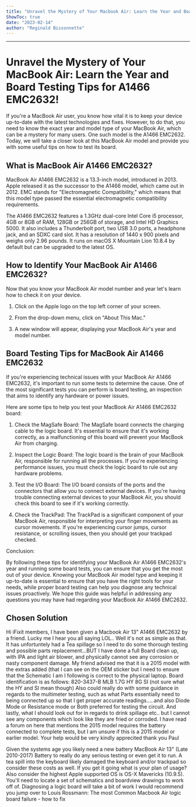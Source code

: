 ```yaml
---
title: "Unravel the Mystery of Your Macbook Air: Learn the Year and Board Testing Tips for A1466 Emc2632!"
ShowToc: true 
date: "2023-02-14"
author: "Reginald Bissonnette"
---
```

*****
# Unravel the Mystery of Your MacBook Air: Learn the Year and Board Testing Tips for A1466 EMC2632!

If you're a MacBook Air user, you know how vital it is to keep your device up-to-date with the latest technologies and fixes. However, to do that, you need to know the exact year and model type of your MacBook Air, which can be a mystery for many users. One such model is the A1466 EMC2632. Today, we will take a closer look at this MacBook Air model and provide you with some useful tips on how to test its board.

## What is MacBook Air A1466 EMC2632?

 MacBook Air A1466 EMC2632 is a 13.3-inch model, introduced in 2013. Apple released it as the successor to the A1466 model, which came out in 2012. EMC stands for "Electromagnetic Compatibility," which means that this model type passed the essential electromagnetic compatibility requirements. 

The A1466 EMC2632 features a 1.3GHz dual-core Intel Core i5 processor, 4GB or 8GB of RAM, 128GB or 256GB of storage, and Intel HD Graphics 5000. It also includes a Thunderbolt port, two USB 3.0 ports, a headphone jack, and an SDXC card slot. It has a resolution of 1440 x 900 pixels and weighs only 2.96 pounds. It runs on macOS X Mountain Lion 10.8.4 by default but can be upgraded to the latest OS.

## How to Identify Your MacBook Air A1466 EMC2632?

Now that you know your MacBook Air model number and year let's learn how to check it on your device.

1. Click on the Apple logo on the top left corner of your screen.

2. From the drop-down menu, click on "About This Mac."

3. A new window will appear, displaying your MacBook Air's year and model number.

## Board Testing Tips for MacBook Air A1466 EMC2632

If you're experiencing technical issues with your MacBook Air A1466 EMC2632, it's important to run some tests to determine the cause. One of the most significant tests you can perform is board testing, an inspection that aims to identify any hardware or power issues.

Here are some tips to help you test your MacBook Air A1466 EMC2632 board:

1. Check the MagSafe Board: The MagSafe board connects the charging cable to the logic board. It's essential to ensure that it's working correctly, as a malfunctioning of this board will prevent your MacBook Air from charging.

2. Inspect the Logic Board: The logic board is the brain of your MacBook Air, responsible for running all the processes. If you're experiencing performance issues, you must check the logic board to rule out any hardware problems.

3. Test the I/O Board: The I/O board consists of the ports and the connectors that allow you to connect external devices. If you're having trouble connecting external devices to your MacBook Air, you should check this board to see if it's working correctly.

4. Check the TrackPad: The TrackPad is a significant component of your MacBook Air, responsible for interpreting your finger movements as cursor movements. If you're experiencing cursor jumps, cursor resistance, or scrolling issues, then you should get your trackpad checked.

Conclusion:

By following these tips for identifying your MacBook Air A1466 EMC2632's year and running some board tests, you can ensure that you get the most out of your device. Knowing your MacBook Air model type and keeping it up-to-date is essential to ensure that you have the right tools for your needs, while proper board testing can help you diagnose any technical issues proactively. We hope this guide was helpful in addressing any questions you may have had regarding your MacBook Air A1466 EMC2632.


## Chosen Solution
 Hi iFixit members,
I have been given a Macbook Air 13" A1466 EMC2632 by a friend. Lucky me I hear you all saying LOL..
Well it's not as simple as that. It has unfortuntely had a Tea spillage so I need to do some thorough testing and possible parts replacement...BUT I have done a full Board clean up, with IPA and light air blower, and physically cannot see any corrosion or nasty component damage.
My friend advised me that it is a 2015 model with the extras added (that I can see on the OEM sticker but I need to ensure that the Schematic I am I following is correct to the physical laptop.
Board identification is as follows:
820-3437-B
MLB 1.7G HY 8G SI (not sure what the HY and SI mean though)
Also could really do with some guidance in regards to the multimeter testing, such as what Parts essentially need to being connected up so that I get proper accurate readings.....and also Diode Mode or Resistance mode or Both preferred for testing the circuit.
And lastly, what I should look out for in regards to drink spillage etc.. but I cannot see any components which look like they are fried or corroded.
I have read a forum on here that mentions the 2015 model requires the battery connected to complete tests, but I am unsure if this is a 2015 model or earlier model.
Your help would be very kindly apprecited thank you
Paul

 Given the systems age you likely need a new battery MacBook Air 13" (Late 2010-2017) Battery to really do any serious testing or even get it to run.
A tea spill into the keyboard likely damaged the keyboard and/or trackpad so consider these costs as well.
If you get it going what is your plan of usage? Also consider the highest Apple supported OS is OS-X Mavericks (10.9.5).
You'll need to locate a set of schematics and boardview drawings to work off of. Diagnosing a logic board will take a bit of work I would recommend you jump over to Louis Rossmann: The most Common Macbook Air logic board failure - how to fix




